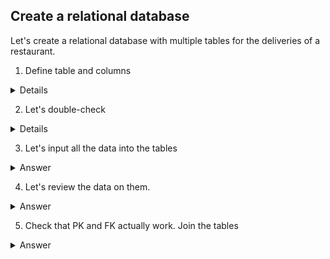 ## Create a relational database

Let's create a relational database with multiple tables for the deliveries of a restaurant. 

1. Define table and columns
   
<details>

  <summary>Details</summary>
  

```
Let's first define all the tables and their columns. 
```
Code

```ruby

CREATE TABLE orders (
   id integer PRIMARY KEY UNIQUE,
   recipe_id integer REFERENCES recipe(id),
   customer_id integer REFERENCES customer(id),
   price real, 
   comment varchar(100)
);

CREATE TABLE customer (
   id integer PRIMARY KEY UNIQUE,
   name varchar(20),
   telephone char(10),
   allergens varchar(20),
   delivery boolean
);

CREATE TABLE recipe (
   id integer PRIMARY KEY UNIQUE,
   name varchar(10),
   ingredients varchar(100),
   link varchar(20),
   allergens varchar(20),
   price real
);

CREATE TABLE rating (
   customer_id integer REFERENCES customer(id),
   recipe_id integer REFERENCES recipe(id),
   rating real,
   PRIMARY KEY (customer_id, recipe_id)
);

CREATE TABLE customer_address (
   customer_id integer REFERENCES customer(id),
   street_name varchar(20),
   city varchar(15),
   state varchar(15)
);

```

![image](https://github.com/alexalra/Portfolio-2/assets/78654579/53e6cf8e-8f19-40b7-a65b-86fb423bb751)

</details>




2. Let's double-check

<details>

  <summary>Details</summary>
  

```
Let's make sure that all the tables and PK/FK were created correctly. 
```
Code

```ruby

SELECT 
    constraint_name, table_name, column_name
  FROM
    information_schema.key_column_usage
  WHERE
    table_name = 'orders';

SELECT 
    constraint_name, table_name, column_name
  FROM
    information_schema.key_column_usage
  WHERE
    table_name = 'customer';

SELECT 
    constraint_name, table_name, column_name
  FROM
    information_schema.key_column_usage
  WHERE
    table_name = 'recipe';

SELECT 
    constraint_name, table_name, column_name
  FROM
    information_schema.key_column_usage
  WHERE
    table_name = 'rating';

SELECT 
    constraint_name, table_name, column_name
  FROM
    information_schema.key_column_usage
  WHERE
    table_name = 'customer_address';

```
</details>

3. Let's input all the data into the tables

<details>

  <summary>Answer</summary>
  

```
XXXXXXXXXXXXX
```
Code

```ruby

JOIN THEM

```
</details>

4. Let's review the data on them.

<details>

  <summary>Answer</summary>
  

```
XXXXXXXXXXXXX
```
Code

```ruby

JOIN THEM

```
</details>

5. Check that PK and FK actually work. Join the tables

<details>

  <summary>Answer</summary>
  

```
XXXXXXXXXXXXX
```
Code

```ruby

JOIN THEM

```
</details>


